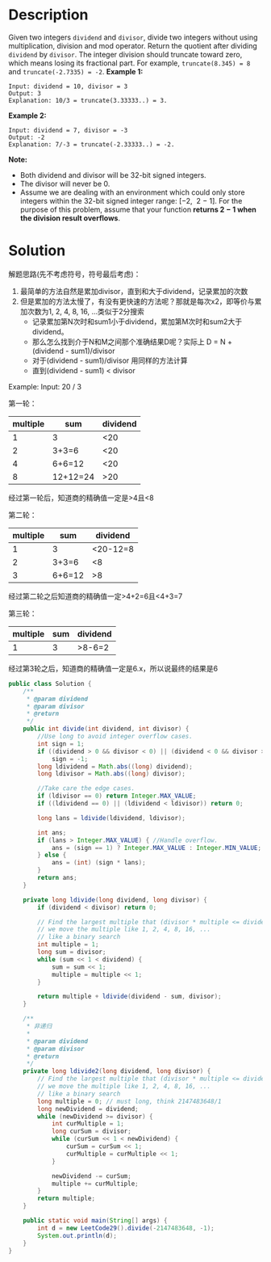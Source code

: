 # Description
Given two integers `dividend` and `divisor`, divide two integers without using multiplication, division and mod operator.
Return the quotient after dividing `dividend` by `divisor`.
The integer division should truncate toward zero, which means losing its fractional part. For example, `truncate(8.345) = 8` and `truncate(-2.7335) = -2`.
**Example 1:**

```
Input: dividend = 10, divisor = 3
Output: 3
Explanation: 10/3 = truncate(3.33333..) = 3.
```
**Example 2:**

```
Input: dividend = 7, divisor = -3
Output: -2
Explanation: 7/-3 = truncate(-2.33333..) = -2.
```
**Note:**

- Both dividend and divisor will be 32-bit signed integers.
- The divisor will never be 0.
- Assume we are dealing with an environment which could only store integers within the 32-bit signed integer range: [−2,  2 − 1]. For the purpose of this problem, assume that your function **returns 2 − 1 when the division result overflows**.
# Solution
解题思路(先不考虑符号，符号最后考虑)：

1. 最简单的方法自然是累加divisor，直到和大于dividend，记录累加的次数
2. 但是累加的方法太慢了，有没有更快速的方法呢？那就是每次x2，即等价与累加次数为1, 2, 4, 8, 16, ...类似于2分搜索
   - 记录累加第N次时和sum1小于dividend，累加第M次时和sum2大于dividend。
   - 那么怎么找到介于N和M之间那个准确结果D呢？实际上 D = N + (dividend - sum1)/divisor
   - 对于(dividend - sum1)/divisor 用同样的方法计算
   - 直到(dividend - sum1) < divisor

Example:
Input: 20 / 3

第一轮：

| multiple | sum | dividend |
| --- | --- | --- |
| 1 | 3 | <20 |
| 2 | 3+3=6 | <20 |
| 4 | 6+6=12 | <20 |
| 8 | 12+12=24 | >20 |

经过第一轮后，知道商的精确值一定是>4且<8

第二轮：

| multiple | sum | dividend |
| --- | --- | --- |
| 1 | 3 | <20-12=8 |
| 2 | 3+3=6 | <8 |
| 3 | 6+6=12 | >8 |

经过第二轮之后知道商的精确值一定>4+2=6且<4+3=7

第三轮：

| multiple | sum | dividend |
| --- | --- | --- |
| 1 | 3 | >8-6=2 |

经过第3轮之后，知道商的精确值一定是6.x，所以说最终的结果是6

```java
public class Solution {
    /**
     * @param dividend
     * @param divisor
     * @return
     */
    public int divide(int dividend, int divisor) {
        //Use long to avoid integer overflow cases.
        int sign = 1;
        if ((dividend > 0 && divisor < 0) || (dividend < 0 && divisor > 0))
            sign = -1;
        long ldividend = Math.abs((long) dividend);
        long ldivisor = Math.abs((long) divisor);

        //Take care the edge cases.
        if (ldivisor == 0) return Integer.MAX_VALUE;
        if ((ldividend == 0) || (ldividend < ldivisor)) return 0;

        long lans = ldivide(ldividend, ldivisor);

        int ans;
        if (lans > Integer.MAX_VALUE) { //Handle overflow.
            ans = (sign == 1) ? Integer.MAX_VALUE : Integer.MIN_VALUE;
        } else {
            ans = (int) (sign * lans);
        }
        return ans;
    }

    private long ldivide(long dividend, long divisor) {
        if (dividend < divisor) return 0;

        // Find the largest multiple that (divisor * multiple <= dividend)
        // we move the multiple like 1, 2, 4, 8, 16, ...
        // like a binary search
        int multiple = 1;
        long sum = divisor;
        while (sum << 1 < dividend) {
            sum = sum << 1;
            multiple = multiple << 1;
        }

        return multiple + ldivide(dividend - sum, divisor);
    }

    /**
     * 非递归
     *
     * @param dividend
     * @param divisor
     * @return
     */
    private long ldivide2(long dividend, long divisor) {
        // Find the largest multiple that (divisor * multiple <= dividend)
        // we move the multiple like 1, 2, 4, 8, 16, ...
        // like a binary search
        long multiple = 0; // must long, think 2147483648/1
        long newDividend = dividend;
        while (newDividend >= divisor) {
            int curMultiple = 1;
            long curSum = divisor;
            while (curSum << 1 < newDividend) {
                curSum = curSum << 1;
                curMultiple = curMultiple << 1;
            }

            newDividend -= curSum;
            multiple += curMultiple;
        }
        return multiple;
    }

    public static void main(String[] args) {
        int d = new LeetCode29().divide(-2147483648, -1);
        System.out.println(d);
    }
}
```

